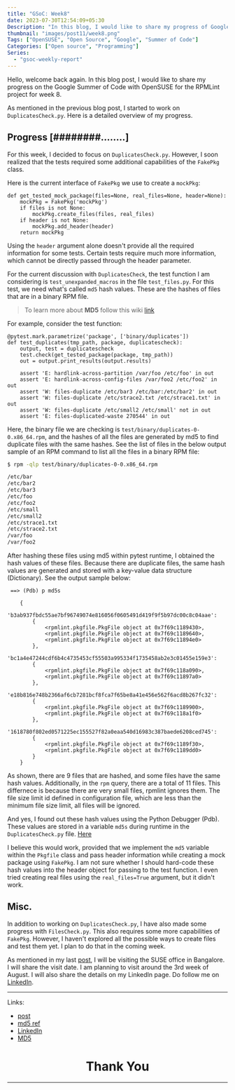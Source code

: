 ```yaml
---
title: "GSoC: Week8"
date: 2023-07-30T12:54:09+05:30
Description: "In this blog, I would like to share my progress of Google Summer of Code 2023, for week 8"
thumbnail: "images/post11/week8.png"
Tags: ["OpenSUSE", "Open Source", "Google", "Summer of Code"]
Categories: ["Open source", "Programming"]
Series:
  - "gsoc-weekly-report"
---
```


Hello, welcome back again. In this blog post, I would like to share my progress on the Google Summer of Code with OpenSUSE for the RPMLint project for week 8.

As mentioned in the previous blog post, I started to work on `DuplicatesCheck.py`. Here is a detailed overview of my progress.

## Progress [########........]

For this week, I decided to focus on `DuplicatesCheck.py`. However, I soon realized that the tests required some additional capabilities of the `FakePkg` class.

Here is the current interface of `FakePkg` we use to create a `mockPkg`:

```python3
def get_tested_mock_package(files=None, real_files=None, header=None):
    mockPkg = FakePkg('mockPkg')
    if files is not None:
        mockPkg.create_files(files, real_files)
    if header is not None:
        mockPkg.add_header(header)
    return mockPkg
```

Using the `header` argument alone doesn't provide all the required information for some tests. Certain tests require much more information, which cannot be directly passed through the header parameter.

For the current discussion with `DuplicatesCheck`, the test function I am considering is `test_unexpanded_macros` in the file `test_files.py`. For this test, we need what's called `md5` hash values. These are the hashes of files that are in a binary RPM file.

> To learn more about **MD5** follow this wiki [link](https://en.wikipedia.org/wiki/MD5) 

For example, consider the test function:

```python3
@pytest.mark.parametrize('package', ['binary/duplicates'])
def test_duplicates(tmp_path, package, duplicatescheck):
    output, test = duplicatescheck
    test.check(get_tested_package(package, tmp_path))
    out = output.print_results(output.results)

    assert 'E: hardlink-across-partition /var/foo /etc/foo' in out
    assert 'E: hardlink-across-config-files /var/foo2 /etc/foo2' in out
    assert 'W: files-duplicate /etc/bar3 /etc/bar:/etc/bar2' in out
    assert 'W: files-duplicate /etc/strace2.txt /etc/strace1.txt' in out
    assert 'W: files-duplicate /etc/small2 /etc/small' not in out
    assert 'E: files-duplicated-waste 270544' in out
```

Here, the binary file we are checking is `test/binary/duplicates-0-0.x86_64.rpm`, and the hashes of all the files are generated by md5 to find duplicate files with the same hashes. See the list of files in the below output sample of an RPM command to list all the files in a binary RPM file:

```bash
$ rpm -qlp test/binary/duplicates-0-0.x86_64.rpm

/etc/bar
/etc/bar2
/etc/bar3
/etc/foo
/etc/foo2
/etc/small
/etc/small2
/etc/strace1.txt
/etc/strace2.txt
/var/foo
/var/foo2
```

After hashing these files using md5 within pytest runtime, I obtained the hash values of these files. Because there are duplicate files, the same hash values are generated and stored with a key-value data structure (Dictionary). See the output sample below:

```python3
 ==> (Pdb) p md5s

    {
    'b3ab937fbdc55ae7bf96749074e816056f0605491d419f9f5b97dc00c8c04aae': 
        {
            <rpmlint.pkgfile.PkgFile object at 0x7f69c1189430>,
            <rpmlint.pkgfile.PkgFile object at 0x7f69c1189640>,
            <rpmlint.pkgfile.PkgFile object at 0x7f69c11894e0>
        },
    'bc1a4e47244cdf6b4c4735453cf55503a995334f1735458ab2e3c01455e159e3': 
        {
            <rpmlint.pkgfile.PkgFile object at 0x7f69c118a090>,
            <rpmlint.pkgfile.PkgFile object at 0x7f69c11897a0>
        },
    'e18b816e748b2366af6cb7281bcf8fca7f65be8a41e456e562f6acd8b267fc32': 
        {
            <rpmlint.pkgfile.PkgFile object at 0x7f69c1189900>,
            <rpmlint.pkgfile.PkgFile object at 0x7f69c118a1f0>
        },
    '1618780f802ed0571225ec155527f82a0eaa540d16983c387baede6208ced745': 
        {
            <rpmlint.pkgfile.PkgFile object at 0x7f69c1189f30>,
            <rpmlint.pkgfile.PkgFile object at 0x7f69c1189dd0>
        }
    }
```

As shown, there are 9 files that are hashed, and some files have the same hash values. Additionally, in the `rpm` query, there are a total of 11 files. This differnece is because there are very small files, rpmlint ignores them. The file size limit id defined in configuration file, which are less than the minimum file size limit, all files will be ignored.

And yes, I found out these hash values using the Python Debugger (Pdb). These values are stored in a variable `md5s` during runtime in the `DuplicatesCheck.py` file. [Here]

I believe this would work, provided that we implement the `md5` variable within the `Pkgfile` class and pass header information while creating a mock package using `FakePkg`. I am not sure whether I should hard-code these hash values into the header object for passing to the test function. I even tried creating real files using the `real_files=True` argument, but it didn't work.

## Misc.

In addition to working on `DuplicatesCheck.py`, I have also made some progress with `FilesCheck.py`. This also requires some more capabilities of `FakePkg`. However, I haven't explored all the possible ways to create files and test them yet. I plan to do that in the coming week.

As mentioned in my last [post], I will be visiting the SUSE office in Bangalore. I will share the visit date. I am planning to visit around the 3rd week of August. I will also share the details on my LinkedIn page. Do follow me on <i class="fa-brands fa-linkedin"></i> [LinkedIn].

---

Links:
- [post]
- [md5 ref]
- [LinkedIn]
- [MD5](https://en.wikipedia.org/wiki/MD5)


[post]: /post/week7-at-gsoc/
[Here]: https://github.com/afrid18/rpmlint/blob/2494367319ad2603023aaa4ffd6a6c6330dca28d/rpmlint/checks/DuplicatesCheck.py#L31
[md5 ref]: https://github.com/afrid18/rpmlint/blob/2494367319ad2603023aaa4ffd6a6c6330dca28d/rpmlint/checks/DuplicatesCheck.py#L31
[LinkedIn]: https://www.linkedin.com/in/afridhussain/


<h1 style="text-align: center"> Thank You </h1>


___

